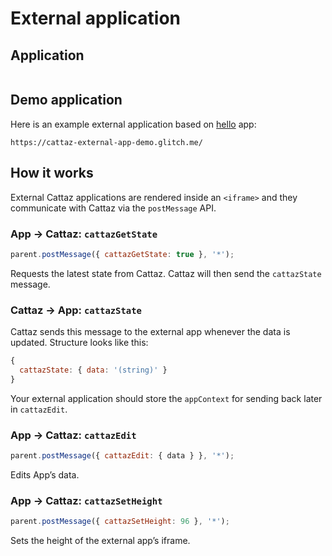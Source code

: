 # External application

## Application

```external
```

## Demo application

Here is an example external application based on [hello](./app-hello) app:

```external
https://cattaz-external-app-demo.glitch.me/
```

## How it works

External Cattaz applications are rendered inside an `<iframe>` and they communicate with Cattaz via the `postMessage` API.

### App &rarr; Cattaz: `cattazGetState`

```js
parent.postMessage({ cattazGetState: true }, '*');
```

Requests the latest state from Cattaz. Cattaz will then send the `cattazState` message.

### Cattaz &rarr; App: `cattazState`

Cattaz sends this message to the external app whenever the data is updated. Structure looks like this:

```js
{
  cattazState: { data: '(string)' }
}
```

Your external application should store the `appContext` for sending back later in `cattazEdit`.

### App &rarr; Cattaz: `cattazEdit`

```js
parent.postMessage({ cattazEdit: { data } }, '*');
```

Edits App’s data.

### App &rarr; Cattaz: `cattazSetHeight`

```js
parent.postMessage({ cattazSetHeight: 96 }, '*');
```

Sets the height of the external app’s iframe.
